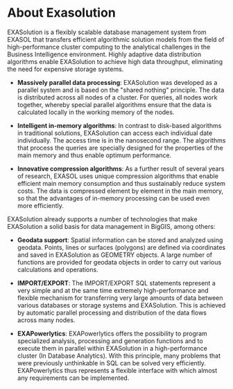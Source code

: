 # About Exasolution

EXASolution is a flexibly scalable database management system from EXASOL that transfers efficient algorithmic solution models from the field of high-performance cluster computing to the analytical challenges in the Business Intelligence environment. Highly adaptive data distribution algorithms enable EXASolution to achieve high data throughput, eliminating the need for expensive storage systems.

- **Massively parallel data processing**:
  EXASolution was developed as a parallel system and is based on the "shared nothing" principle. The data is distributed across all nodes of a cluster. For queries, all nodes work together, whereby special parallel algorithms ensure that the data is calculated locally in the working memory of the nodes.

- **Intelligent in-memory algorithms**:
  In contrast to disk-based algorithms in traditional solutions, EXASolution can access each individual date individually. The access time is in the nanosecond range. The algorithms that process the queries are specially designed for the properties of the main memory and thus enable optimum performance.

- **Innovative compression algorithms**:
  As a further result of several years of research, EXASOL uses unique compression algorithms that enable efficient main memory consumption and thus sustainably reduce system costs. The data is compressed element by element in the main memory, so that the advantages of in-memory processing can be used even more efficiently.

EXASolution already supports a number of technologies that make EXASolution a solid basis for data management in BigGIS, among others:

- **Geodata support**:
  Spatial information can be stored and analyzed using geodata. Points, lines or surfaces (polygons) are defined via coordinates and saved in EXASolution as GEOMETRY objects. A large number of functions are provided for geodata objects in order to carry out various calculations and operations.

- **IMPORT/EXPORT**:
  The IMPORT/EXPORT SQL statements represent a very simple and at the same time extremely high-performance and flexible mechanism for transferring very large amounts of data between various databases or storage systems and EXASolution. This is achieved by automatic parallel processing and distribution of the data flows across many nodes.

- **EXAPowerlytics**:
  EXAPowerlytics offers the possibility to program specialized analysis, processing and generation functions and to execute them in parallel within EXASolution in a high-performance cluster (In Database Analytics). With this principle, many problems that were previously unthinkable in SQL can be solved very efficiently. EXAPowerlytics thus represents a flexible interface with which almost any requirements can be implemented.
